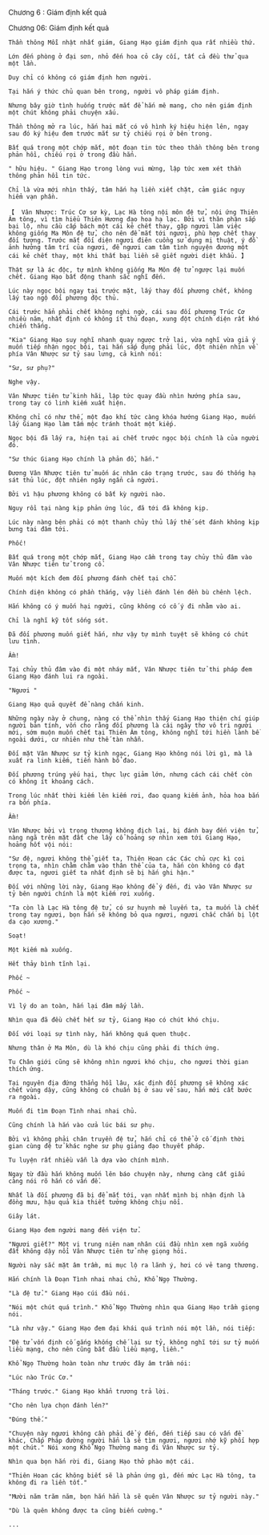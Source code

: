 




Chương 6 : Giám định kết quả


Chương 06: Giám định kết quả

	Thần thông Mỗi nhật nhất giám, Giang Hạo giám định qua rất nhiều thứ.

	Lớn đến phòng ở đại sơn, nhỏ đến hoa cỏ cây cối, tất cả đều thử qua một lần.

	Duy chỉ có không có giám định hơn người.

	Tại hắn ý thức chủ quan bên trong, người vô pháp giám định.

	Nhưng bây giờ tình huống trước mắt để hắn mê mang, cho nên giám định một chút không phải chuyện xấu.

	Thần thông mở ra lúc, hắn hai mắt có vô hình ký hiệu hiện lên, ngay sau đó ký hiệu đem trước mắt sư tỷ chiếu rọi ở bên trong.

	Bất quá trong một chớp mắt, một đoạn tin tức theo thần thông bên trong phản hồi, chiếu rọi ở trong đầu hắn.

	" hữu hiệu. " Giang Hạo trong lòng vui mừng, lập tức xem xét thần thông phản hồi tin tức.

	Chỉ là vừa mới nhìn thấy, tâm hắn hạ liền xiết chặt, cảm giác nguy hiểm vạn phần.

	【  Vân Nhược: Trúc Cơ sơ kỳ, Lạc Hà tông nội môn đệ tử, nội ứng Thiên Âm tông, vì tìm hiểu Thiên Hương đạo hoa hạ lạc. Bởi vì thân phận sắp bại lộ, nhu cầu cấp bách một cái kẻ chết thay, gặp ngươi làm việc không giống Ma Môn đệ tử, cho nên để mắt tới ngươi, phù hợp chết thay đối tượng. Trước mắt đối diện ngươi điên cuồng sử dụng mị thuật, ý đồ ảnh hưởng tâm trí của ngươi, để ngươi cam tâm tình nguyện đương một cái kẻ chết thay, một khi thất bại liền sẽ giết người diệt khẩu. 】

	Thật sự là ác độc, tự mình không giống Ma Môn đệ tử ngược lại muốn chết. Giang Hạo bất động thanh sắc nghĩ đến.

	Lúc này ngọc bội ngay tại trước mặt, lấy thay đối phương chết, không lấy tao ngộ đối phương độc thủ.

	Cái trước hẳn phải chết không nghi ngờ, cái sau đối phương Trúc Cơ nhiều năm, nhất định có không ít thủ đoạn, xung đột chính diện rất khó chiến thắng.

	"Kia" Giang Hạo suy nghĩ nhanh quay ngược trở lại, vừa nghĩ vừa giả ý muốn tiếp nhận ngọc bội, tại hắn sắp đụng phải lúc, đột nhiên nhìn về phía Vân Nhược sư tỷ sau lưng, cả kinh nói:

	"Sư, sư phụ?"

	Nghe vậy.

	Vân Nhược tiên tử kinh hãi, lập tức quay đầu nhìn hướng phía sau, trong tay có linh kiếm xuất hiện.

	Không chỉ có như thế, một đạo khí tức càng khóa hướng Giang Hạo, muốn lấy Giang Hạo làm tấm mộc tránh thoát một kiếp.

	Ngọc bội đã lấy ra, hiện tại ai chết trước ngọc bội chính là của người đó.

	"Sư thúc Giang Hạo chính là phản đồ, hắn."

	Đương Vân Nhược tiên tử muốn ác nhân cáo trạng trước, sau đó thống hạ sát thủ lúc, đột nhiên ngây ngẩn cả người.

	Bởi vì hậu phương không có bất kỳ người nào.

	Nguy rồi tại nàng kịp phản ứng lúc, đã tới đã không kịp.

	Lúc này nàng bên phải có một thanh chủy thủ lấy thế sét đánh không kịp bưng tai đâm tới.

	Phốc!

	Bất quá trong một chớp mắt, Giang Hạo cầm trong tay chủy thủ đâm vào Vân Nhược tiên tử trong cổ.

	Muốn một kích đem đối phương đánh chết tại chỗ.

	Chính diện không có phần thắng, vậy liền đánh lén đền bù chênh lệch.

	Hắn không có ý muốn hại người, cũng không có cố ý đi nhằm vào ai.

	Chỉ là nghĩ kỹ tốt sống sót.

	Đã đối phương muốn giết hắn, như vậy tự mình tuyệt sẽ không có chút lưu tình.

	Ầm!

	Tại chủy thủ đâm vào đi một nháy mắt, Vân Nhược tiên tử thi pháp đem Giang Hạo đánh lui ra ngoài.

	"Ngươi "

	Giang Hạo quả quyết để nàng chấn kinh.

	Những ngày này ở chung, nàng có thể nhìn thấy Giang Hạo thiện chí giúp người bản tính, vốn cho rằng đối phương là cái ngây thơ vô tri người mới, sớm muộn muốn chết tại Thiên Âm tông, không nghĩ tới hiền lành bề ngoài dưới, cư nhiên như thế tàn nhẫn.

	Đối mặt Vân Nhược sư tỷ kinh ngạc, Giang Hạo không nói lời gì, mà là xuất ra linh kiếm, tiến hành bổ đao.

	Đối phương trúng yếu hại, thực lực giảm lớn, nhưng cách cái chết còn có không ít khoảng cách.

	Trong lúc nhất thời kiếm lên kiếm rơi, đao quang kiếm ảnh, hỏa hoa bắn ra bốn phía.

	Ầm!

	Vân Nhược bởi vì trọng thương không địch lại, bị đánh bay đến viện tử, nàng ngã trên mặt đất che lấy cổ hoảng sợ nhìn xem tới Giang Hạo, hoảng hốt vội nói:

	"Sư đệ, ngươi không thể giết ta, Thiên Hoan các Các chủ cực kì coi trọng ta, nhìn chằm chằm vào thân thể của ta, hắn còn không có đạt được ta, ngươi giết ta nhất định sẽ bị hắn ghi hận."

	Đối với những lời này, Giang Hạo không để ý đến, đi vào Vân Nhược sư tỷ bên người chính là một kiếm rơi xuống.

	"Ta còn là Lạc Hà tông đệ tử, có sư huynh mê luyến ta, ta muốn là chết trong tay ngươi, bọn hắn sẽ không bỏ qua ngươi, ngươi chắc chắn bị lột da cạo xương."

	Soạt!

	Một kiếm mà xuống.

	Hết thảy bình tĩnh lại.

	Phốc ~

	Phốc ~

	Vì lý do an toàn, hắn lại đâm mấy lần.

	Nhìn qua đã đều chết hết sư tỷ, Giang Hạo có chút khó chịu.

	Đối với loại sự tình này, hắn không quá quen thuộc.

	Nhưng thân ở Ma Môn, dù là khó chịu cũng phải đi thích ứng.

	Tu Chân giới cũng sẽ không nhìn ngươi khó chịu, cho ngươi thời gian thích ứng.

	Tại nguyên địa đứng thẳng hồi lâu, xác định đối phương sẽ không xác chết vùng dậy, cũng không có chuẩn bị ở sau về sau, hắn mới cất bước ra ngoài.

	Muốn đi tìm Đoạn Tình nhai nhai chủ.

	Cũng chính là hắn vào cửa lúc bái sư phụ.

	Bởi vì không phải chân truyền đệ tử, hắn chỉ có thể ở cố định thời gian cùng đệ tử khác nghe sư phụ giảng đạo thuyết pháp.

	Tu luyện rất nhiều vẫn là dựa vào chính mình.

	Ngay từ đầu hắn không muốn lên báo chuyện này, nhưng càng cất giấu càng nói rõ hắn có vấn đề.

	Nhất là đối phương đã bị để mắt tới, vạn nhất mình bị nhận định là đồng mưu, hậu quả kia thiết tưởng không chịu nổi.

	Giây lát.

	Giang Hạo đem người mang đến viện tử.

	"Ngươi giết?" Một vị trung niên nam nhân cúi đầu nhìn xem ngã xuống đất không dậy nổi Vân Nhược tiên tử nhẹ giọng hỏi.

	Người này sắc mặt âm trầm, mi mục lộ ra lãnh ý, hơi có vẻ tang thương.

	Hắn chính là Đoạn Tình nhai nhai chủ, Khổ Ngọ Thường.

	"Là đệ tử." Giang Hạo cúi đầu nói.

	"Nói một chút quá trình." Khổ Ngọ Thường nhìn qua Giang Hạo trầm giọng nói.

	"Là như vậy." Giang Hạo đem đại khái quá trình nói một lần, nói tiếp:

	"Đệ tử vốn định cố gắng khống chế lại sư tỷ, không nghĩ tới sư tỷ muốn liều mạng, cho nên cũng bắt đầu liều mạng, liền."

	Khổ Ngọ Thường hoàn toàn như trước đây âm trầm nói:

	"Lúc nào Trúc Cơ."

	"Tháng trước." Giang Hạo khẩn trương trả lời.

	"Cho nên lựa chọn đánh lén?"

	"Đúng thế."

	"Chuyện này ngươi không cần phải để ý đến, đến tiếp sau có vấn đề khác, Chấp Pháp đường người hẳn là sẽ tìm ngươi, ngươi nhớ kỹ phối hợp một chút." Nói xong Khổ Ngọ Thường mang đi Vân Nhược sư tỷ.

	Nhìn qua bọn hắn rời đi, Giang Hạo thở phào một cái.

	"Thiên Hoan các không biết sẽ là phản ứng gì, đến mức Lạc Hà tông, ta không đi ra liền tốt."

	"Mười năm trăm năm, bọn hắn hẳn là sẽ quên Vân Nhược sư tỷ người này."

	"Dù là quên không được ta cũng biến cường."

	...




